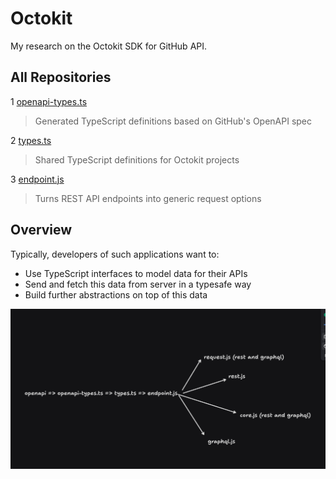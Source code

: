 # Octokit

My research on the Octokit SDK for GitHub API.

## All Repositories

1 [openapi-types.ts](https://github.com/octokit/openapi-types.ts)

> Generated TypeScript definitions based on GitHub's OpenAPI spec

2 [types.ts](https://github.com/octokit/types.ts)

> Shared TypeScript definitions for Octokit projects

3 [endpoint.js](https://github.com/octokit/endpoint.js)

> Turns REST API endpoints into generic request options

## Overview

Typically, developers of such applications want to:

- Use TypeScript interfaces to model data for their APIs
- Send and fetch this data from server in a typesafe way
- Build further abstractions on top of this data

![overview](/assets/image.png)
